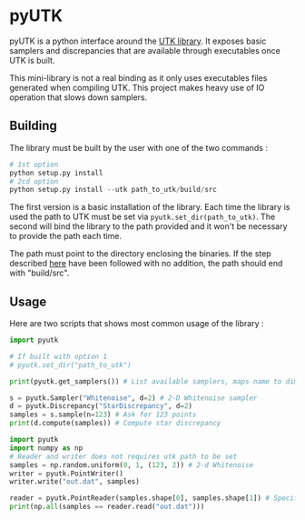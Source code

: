 pyUTK
=====

pyUTK is a python interface around the [UTK library](https://utk-team.github.io/utk/). It exposes basic samplers and discrepancies that are available through executables once UTK is built. 

This mini-library is not a real binding as it only uses executables files generated when compiling UTK. This project makes heavy use of IO operation that slows down samplers. 

Building 
--------

The library must be built by the user with one of the two commands : 

```python
# 1st option
python setup.py install
# 2cd option
python setup.py install --utk path_to_utk/build/src
```

The first version is a basic installation of the library. Each time the library is used the 
path to UTK must be set via `pyutk.set_dir(path_to_utk)`.
The second will bind the library to the path provided and it won't be necessary
to provide the path each time. 

The path must point to the directory enclosing the binaries. If the step described [here](https://utk-team.github.io/utk/) have been followed with no addition, the path should end with "build/src". 

Usage
-----

Here are two scripts that shows most common usage of the library : 

```python
import pyutk

# If built with option 1
# pyutk.set_dir("path_to_utk")

print(pyutk.get_samplers()) # List available samplers, maps name to dimensions

s = pyutk.Sampler("Whitenoise", d=2) # 2-D Whitenoise sampler
d = pyutk.Discrepancy("StarDiscrepancy", d=2)
samples = s.sample(n=123) # Ask for 123 points
print(d.compute(samples)) # Compute star discrepancy
```

```python
import pyutk
import numpy as np
# Reader and writer does not requires utk path to be set
samples = np.random.uniform(0, 1, (123, 2)) # 2-d Whitenoise
writer = pyutk.PointWriter()
writer.write("out.dat", samples)

reader = pyutk.PointReader(samples.shape[0], samples.shape[1]) # Specify number of coordinates to read
print(np.all(samples == reader.read("out.dat")))
```

